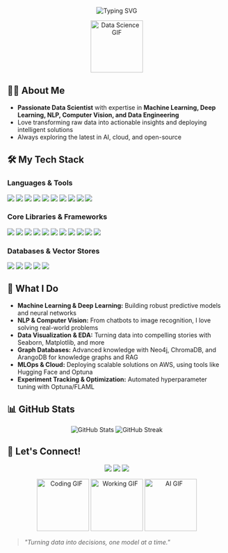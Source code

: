 <!-- Banner Section -->
<p align="center">
  <img src="https://readme-typing-svg.demolab.com?font=Fira+Code&size=30&pause=1000&color=36BCF7&center=true&vCenter=true&width=900&lines=👋+Hi+there!+I'm+a+Data+Science+Enthusiast;🚀+Machine+Learning+%7C+AI+%7C+NLP+%7C+CV+Specialist;💡+Building+Intelligent+Solutions+Every+Day" alt="Typing SVG" />
</p>

<p align="center">
  <img src="https://media.giphy.com/media/26tn33aiTi1jkl6H6/giphy.gif" width="120" alt="Data Science GIF"/>
</p>

## 🧑‍💻 About Me

- **Passionate Data Scientist** with expertise in **Machine Learning, Deep Learning, NLP, Computer Vision, and Data Engineering**
- Love transforming raw data into actionable insights and deploying intelligent solutions
- Always exploring the latest in AI, cloud, and open-source

## 🛠️ My Tech Stack

### **Languages & Tools**
<p>
  <img src="https://img.shields.io/badge/Python-3776AB?style=for-the-badge&logo=python&logoColor=white"/>
  <img src="https://img.shields.io/badge/SQL-316192?style=for-the-badge&logo=postgresql&logoColor=white"/>
  <img src="https://img.shields.io/badge/Jupyter-FAF400?style=for-the-badge&logo=jupyter&logoColor=black"/>
  <img src="https://img.shields.io/badge/Colab-F9AB00?style=for-the-badge&logo=googlecolab&logoColor=white"/>
  <img src="https://img.shields.io/badge/Kaggle-20BEFF?style=for-the-badge&logo=kaggle&logoColor=white"/>
  <img src="https://img.shields.io/badge/Anaconda-44A833?style=for-the-badge&logo=anaconda&logoColor=white"/>
  <img src="https://img.shields.io/badge/VS%20Code-007ACC?style=for-the-badge&logo=visualstudiocode&logoColor=white"/>
  <img src="https://img.shields.io/badge/GitHub-181717?style=for-the-badge&logo=github&logoColor=white"/>
  <img src="https://img.shields.io/badge/AWS-232F3E?style=for-the-badge&logo=amazonaws&logoColor=white"/>
  <img src="https://img.shields.io/badge/Hugging%20Face-f9a03c?style=for-the-badge&logo=huggingface&logoColor=white"/>
</p>

### **Core Libraries & Frameworks**
<p>
  <img src="https://img.shields.io/badge/Pandas-150458?style=for-the-badge&logo=pandas&logoColor=white"/>
  <img src="https://img.shields.io/badge/Numpy-013243?style=for-the-badge&logo=numpy&logoColor=white"/>
  <img src="https://img.shields.io/badge/Scikit--Learn-F7931E?style=for-the-badge&logo=scikitlearn&logoColor=white"/>
  <img src="https://img.shields.io/badge/Seaborn-3776AB?style=for-the-badge&logo=seaborn&logoColor=white"/>
  <img src="https://img.shields.io/badge/PyTorch-EE4C2C?style=for-the-badge&logo=pytorch&logoColor=white"/>
  <img src="https://img.shields.io/badge/Keras-D00000?style=for-the-badge&logo=keras&logoColor=white"/>
  <img src="https://img.shields.io/badge/Optuna-4E8CEE?style=for-the-badge&logo=optuna&logoColor=white"/>
  <img src="https://img.shields.io/badge/FLAML-0072C6?style=for-the-badge"/>
  <img src="https://img.shields.io/badge/LangChain-000000?style=for-the-badge"/>
  <img src="https://img.shields.io/badge/LangGraph-FFB300?style=for-the-badge"/>
  <img src="https://img.shields.io/badge/Claude-FFD700?style=for-the-badge"/>
</p>

### **Databases & Vector Stores**
<p>
  <img src="https://img.shields.io/badge/Neo4j-008CC1?style=for-the-badge&logo=neo4j&logoColor=white"/>
  <img src="https://img.shields.io/badge/ChromaDB-00BFFF?style=for-the-badge"/>
  <img src="https://img.shields.io/badge/ArangoDB-DDE072?style=for-the-badge"/>
  <img src="https://img.shields.io/badge/Pinecone-6E6E6E?style=for-the-badge"/>
  <img src="https://img.shields.io/badge/LangSmith-FF6F61?style=for-the-badge"/>
</p>

## 🚀 What I Do

- **Machine Learning & Deep Learning:** Building robust predictive models and neural networks
- **NLP & Computer Vision:** From chatbots to image recognition, I love solving real-world problems
- **Data Visualization & EDA:** Turning data into compelling stories with Seaborn, Matplotlib, and more
- **Graph Databases:** Advanced knowledge with Neo4j, ChromaDB, and ArangoDB for knowledge graphs and RAG
- **MLOps & Cloud:** Deploying scalable solutions on AWS, using tools like Hugging Face and Optuna
- **Experiment Tracking & Optimization:** Automated hyperparameter tuning with Optuna/FLAML

## 📊 GitHub Stats

<p align="center">
  <img src="https://github-readme-stats.vercel.app/api?username=karthik7271&show_icons=true&theme=radical" alt="GitHub Stats"/>
  <img src="https://github-readme-streak-stats.herokuapp.com/?user=karthik7271&theme=radical" alt="GitHub Streak"/>
</p>

## 🌟 Let's Connect!

<p align="center">
  <a href="mailto:your.email@example.com"><img src="https://img.shields.io/badge/Email-D14836?style=for-the-badge&logo=gmail&logoColor=white"/></a>
  <a href="https://www.linkedin.com/in/YOUR-LINKEDIN/"><img src="https://img.shields.io/badge/LinkedIn-0A66C2?style=for-the-badge&logo=linkedin&logoColor=white"/></a>
  <a href="https://huggingface.co/YOUR-HF-USERNAME"><img src="https://img.shields.io/badge/HuggingFace-f9a03c?style=for-the-badge&logo=huggingface&logoColor=white"/></a>
</p>

<p align="center">
  <img src="https://media.giphy.com/media/LMt9638dO8dftAjtco/giphy.gif" width="120" alt="Coding GIF"/>
  <img src="https://media.giphy.com/media/13HgwGsXF0aiGY/giphy.gif" width="120" alt="Working GIF"/>
  <img src="https://media.giphy.com/media/qgQUggAC3Pfv687qPC/giphy.gif" width="120" alt="AI GIF"/>
</p>

> _"Turning data into decisions, one model at a time."_
